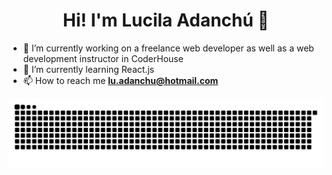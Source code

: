 <h1 align="center">Hi! I'm Lucila Adanchú 👋</h1>

- 🔭 I’m currently working on a freelance web developer as well as a web development instructor in CoderHouse
- 🌱 I’m currently learning React.js
- 📫 How to reach me **lu.adanchu@hotmail.com**


![Snake animation](https://github.com/bickkysahani/bickkysahani/blob/output/github-contribution-grid-snake.svg)
<!--
**Luadanchu/Luadanchu** is a ✨ _special_ ✨ repository because its `README.md` (this file) appears on your GitHub profile.

